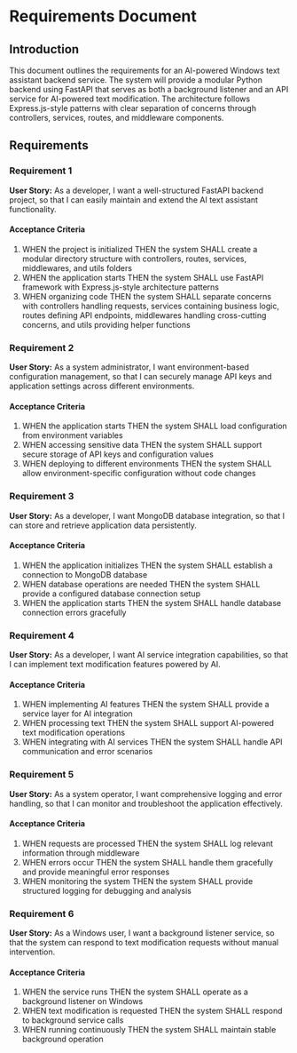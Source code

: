 # Requirements Document

## Introduction

This document outlines the requirements for an AI-powered Windows text assistant backend service. The system will provide a modular Python backend using FastAPI that serves as both a background listener and an API service for AI-powered text modification. The architecture follows Express.js-style patterns with clear separation of concerns through controllers, services, routes, and middleware components.

## Requirements

### Requirement 1

**User Story:** As a developer, I want a well-structured FastAPI backend project, so that I can easily maintain and extend the AI text assistant functionality.

#### Acceptance Criteria

1. WHEN the project is initialized THEN the system SHALL create a modular directory structure with controllers, routes, services, middlewares, and utils folders
2. WHEN the application starts THEN the system SHALL use FastAPI framework with Express.js-style architecture patterns
3. WHEN organizing code THEN the system SHALL separate concerns with controllers handling requests, services containing business logic, routes defining API endpoints, middlewares handling cross-cutting concerns, and utils providing helper functions

### Requirement 2

**User Story:** As a system administrator, I want environment-based configuration management, so that I can securely manage API keys and application settings across different environments.

#### Acceptance Criteria

1. WHEN the application starts THEN the system SHALL load configuration from environment variables
2. WHEN accessing sensitive data THEN the system SHALL support secure storage of API keys and configuration values
3. WHEN deploying to different environments THEN the system SHALL allow environment-specific configuration without code changes

### Requirement 3

**User Story:** As a developer, I want MongoDB database integration, so that I can store and retrieve application data persistently.

#### Acceptance Criteria

1. WHEN the application initializes THEN the system SHALL establish a connection to MongoDB database
2. WHEN database operations are needed THEN the system SHALL provide a configured database connection setup
3. WHEN the application starts THEN the system SHALL handle database connection errors gracefully

### Requirement 4

**User Story:** As a developer, I want AI service integration capabilities, so that I can implement text modification features powered by AI.

#### Acceptance Criteria

1. WHEN implementing AI features THEN the system SHALL provide a service layer for AI integration
2. WHEN processing text THEN the system SHALL support AI-powered text modification operations
3. WHEN integrating with AI services THEN the system SHALL handle API communication and error scenarios

### Requirement 5

**User Story:** As a system operator, I want comprehensive logging and error handling, so that I can monitor and troubleshoot the application effectively.

#### Acceptance Criteria

1. WHEN requests are processed THEN the system SHALL log relevant information through middleware
2. WHEN errors occur THEN the system SHALL handle them gracefully and provide meaningful error responses
3. WHEN monitoring the system THEN the system SHALL provide structured logging for debugging and analysis

### Requirement 6

**User Story:** As a Windows user, I want a background listener service, so that the system can respond to text modification requests without manual intervention.

#### Acceptance Criteria

1. WHEN the service runs THEN the system SHALL operate as a background listener on Windows
2. WHEN text modification is requested THEN the system SHALL respond to background service calls
3. WHEN running continuously THEN the system SHALL maintain stable background operation